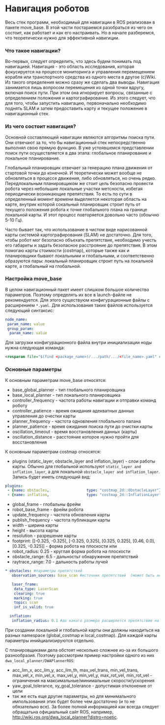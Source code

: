 # Навигация роботов

Весь стек программ, необходимый для навигации в ROS реализован в пакете move_base. 
В этой части постараемся разобраться из чего он состоит, как работает и как его настраивать.
Но в начале разберемся, что теоретически нужно для эффективной навигиции.

### Что такое навигации?
Во-первых, следует определить, что здесь будем понимать под навигацией. Навигация - это область исследования, 
которая фокусируется на процессе мониторинга и управления перемещением корабля или транспортного средства из одного места в другое (с)Wiki. 
Из такого определения можно сразу же сделать два выводы. Навигация занимается лишь вопросом перемещения из одной точки вдругу, включая поиск пути. 
При этом она игнорирует вопросы, связанные с определением положения и картографирование.
Из этого следует, что для того, чтобы запустить навигацию, первоначально необходимо поднять SLAM и затем предоставить карту и текущее положение в навигационный стек.

### Из чего состоит навигация?
Основной составляющей навигации являются алгоритмы поиска пути. Они отвечают за то, что бы навигационный стек непосредственно выполнял свою прямую функцию.
В уже устоявшемся представлении поиск пути осуществляется в два этапа: глобальное планирование и локальное планирование.

Глобальный планировщик отвечает за генерацию плана движения от стартовой точки до конечной. И теоретически может вообще не обновляться в процессе движения, либо обновляться, но очень редко. 
Передлокальным планировщиком же стоит цель безопасно провести робота через небольшие локальные участки метсности, избегая периодически возникающие препятствия. 
То есть по сути в определенный момент времени выделяется некоторая область на карте, внутрик которой сокальный планировщик строит путь от текущего положения робота к точке глобального плана на границе локальной карты. И этот процесс повторяется довольно часто (обоычно 5-10 Гц).

Часто бывает так, что использование в чистом виде нарисованной карты системой картографирования (SLAM) не достаточно.
Для того, чтобы робот мог безопасно объехать препятствие, необходимо учесть его габариты и задать безопасное расстрояние до препятствия. В этом помогаю карты стоимости (costmap), которые также как и планировщики бывают локальными и глобальными, и соответственно образуются пары: локальный планировщик строит путь на локальной карте, а глобальный на глобальной.  

### Настройка move_base
В целом навигационный пакет имеет слишком большое количество параметров. Поэтому определять их все в launch-файле не рекомендуется. Для этого существуюм конфигурационные файлы с расширением `*.yaml`. Для использования таких файлов используется следующий синтаксис:
```yaml
node_name:
 param_name: value
 group_param:
  param_name: value
```
Для загрузки конфигурационного файла внутри инициализации ноды нужна следующая команда:
```xml
<rosparam file="$(find <package_name>)/.../path/.../<file_name>.yaml" command="load" ns="<namespace_name>" />
```
### Основные параметры 
К основным параметрам move_base относятся:
* base_global_planner - тип глобального планировщика 
* base_local_planner - тип локального планировщика 
* controller_frequency - частота работы навигации и отправки команд роботу
* controller_patience - время ожидания адекватных данных управления до очестки карты
* planner_frequency - частота одновления глобального палана
* planner_patience - время ожидания поиска пути до очистки карты
* oscillation_timeout - время восстановления данных (карты)
* oscillation_distance - расстояние которое нужно пройти для восстановления

К основным параметрам costmap относятся:
* plugins (static_layer, obstacle_layer and inflation_layer) - слои работы карты. Обычно для глобальной используют `static_layer and inflation_layer`, а для локальной `obstacle_layer and inflation_layer`. Запись будет иметь следующий вид:
```yaml
plugins:
 - {name: obstacles,                 type: "costmap_2d::ObstacleLayer"}
 - {name: inflation,                 type: "costmap_2d::InflationLayer"}
```
* global_frame - глобальны фрейм
* robot_base_frame - фрейм робота
* update_frequency - частота обновления карты
* publish_frequency - частота публикации карты
* width - ширина карты
* height - высота карты
* resolution - разрешение карты
* footprint: [[-0.325, -0.325], [-0.325, 0.325], [0.325, 0.325], [0.46, 0.0], [0.325, -0.325]] - форма робота на плоскости
или
* robot_radius: 0.25 - круглая форма робота на плоскости
* obstacle_range: 6.5 - дальностьт обнаружение препятствий
* raytrace_range: 7.0 - дальность работы лучей
```yaml
* obstacles: #параметры препятствий
   observation_sources: base_scan #источник препятствий  (может быть несколько)

   laser_frame:
    data_type: LaserScan
    clearing: true
    marking: true
    topic: scan
    inf_is_valid: true

  inflation:
   inflation_radius: 0.1 #до какого размера расширяется препятствие на карте
```
При создании локальной и глобальной карты они должны находиться на разных namespace (global_costmap и local_costmap). Для каждой карты параметры инийциализируются отдельно.

С планировщиками дела обстоят несколько сложнее из-за их большого разнообразия. Поэтому рассмотрим пример настройки одного из них `dwa_local_planner/DWAPlannerROS`:
* acc_lim_x, acc_lim_y, acc_lim_th, max_vel_trans, min_vel_trans, max_vel_x, min_vel_x, max_vel_y, min_vel_y, max_rot_vel, min_rot_vel - ограничения на максимальные/минимальные скорости/ускорения
* yaw_goal_tolerance, xy_goal_tolerance - допустимая отклонение от цели
* так же есть еще другие параметры, но для минимального импользования этих будет более чем достаточно (и то не обязательно все).
За более полной информацией как всегда следует обращатьна официальный сайт ROS, например, http://wiki.ros.org/dwa_local_planner?distro=noetic.
